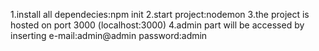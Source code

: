 1.install all dependecies:npm init
2.start project:nodemon
3.the project is hosted on port 3000 (localhost:3000)
4.admin part will be accessed by inserting 
  e-mail:admin@admin
  password:admin
